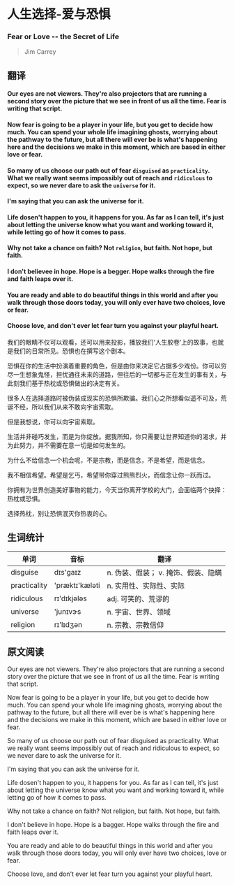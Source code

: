 # 人生选择-爱与恐惧
### Fear or Love -- the Secret of Life
>Jim Carrey

## 翻译
#### Our eyes are not viewers. They're also projectors that are running a second story over the picture that we see in front of us all the time. Fear is writing that script.

#### Now fear is going to be a player in your life, but you get to decide how much. You can spend your whole life imagining ghosts, worrying about the pathway to the future, but all there will ever be is what's happening here and the decisions we make in this moment, which are based in either love or fear.

#### So many of us choose our path out of fear `disguised` as `practicality`. What we really want seems impossibly out of reach and `ridiculous` to expect, so we never dare to ask the `universe` for it.

#### I'm saying that you can ask the universe for it.

#### Life dosen't happen to you, it happens for you. As far as I can tell, it's just about letting the universe know what you want and working toward it, while letting go of how it comes to pass.

#### Why not take a chance on faith? Not `religion`, but faith. Not hope, but faith.

#### I don't believee in hope. Hope is a begger. Hope walks through the fire and faith leaps over it.

#### You are ready and able to do beautiful things in this world and after you walk through those doors today, you will only ever have two choices, love or fear.

#### Choose love, and don't ever let fear turn you against your playful heart.


我们的眼睛不仅可以观看，还可以用来投影，播放我们‘人生胶卷’上的故事，也就是我们的日常所见。恐惧也在撰写这个剧本。

恐惧在你的生活中扮演着重要的角色，但是由你来决定它占据多少戏份。你可以穷尽一生想象鬼怪，担忧通往未来的道路，但往后的一切都与正在发生的事有关，与此刻我们基于热枕或恐惧做出的决定有关。

很多人在选择道路时被伪装成现实的恐惧所欺骗。我们心之所想看似遥不可及，荒诞不经，所以我们从来不敢向宇宙索取。

但是我想说，你可以向宇宙索取。

生活并非碰巧发生，而是为你绽放。据我所知，你只需要让世界知道你的渴求，并为此努力，并不需要在意一切是如何发生的。

为什么不给信念一个机会呢，不是宗教，而是信念，不是希望，而是信念。

我不相信希望。希望是乞丐，希望带你穿过熊熊烈火，而信念让你一跃而过。

你拥有为世界创造美好事物的能力，今天当你离开学校的大门，会面临两个抉择：热枕或恐惧。

选择热枕，别让恐惧泯灭你热衷的心。


## 生词统计
| 单词 | 音标 | 翻译
|-|-|-|
| disguise | dɪs'ɡaɪz | n. 伪装、假装； v. 掩饰、假装、隐瞒 |
| practicality | 'præktɪ'kæləti | n. 实用性、实际性、实际 |
| ridiculous | rɪ'dɪkjələs | adj. 可笑的、荒谬的 |
| universe | 'junɪvɝs | n. 宇宙、世界、领域 |
| religion | rɪ'lɪdʒən | n. 宗教、宗教信仰 |

## 原文阅读
Our eyes are not viewers. They're also projectors that are running a second story over the picture that we see in front of us all the time. Fear is writing that script.

Now fear is going to be a player in your life, but you get to decide how much. You can spend your whole life imagining ghosts, worrying about the pathway to the future, but all there will ever be is what's happening here and the decisions we make in this moment, which are based in either love or fear.

So many of us choose our path out of fear disguised as practicality. What we really want seems impossibly out of reach and ridiculous to expect, so we never dare to ask the universe for it.

I'm saying that you can ask the universe for it.

Life dosen't happen to you, it happens for you. As far as I can tell, it's just about letting the universe know what you want and working toward it, while letting go of how it comes to pass.

Why not take a chance on faith? Not religion, but faith. Not hope, but faith.

I don't believe in hope. Hope is a bagger. Hope walks through the fire and faith leaps over it.

You are ready and able to do beautiful things in this world and after you walk through those doors today, you will only ever have two choices, love or fear.

Choose love, and don't ever let fear turn you against your playful heart. 